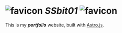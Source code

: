 
# ![favicon](./public/favicon.ico) ***SSbit01*** ![favicon](./public/favicon.ico)

This is my ***portfolio*** website, built with [Astro.js](https://astro.build/).
